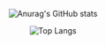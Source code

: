 <div align="center">

![Anurag's GitHub stats](https://github-readme-stats.vercel.app/api?username=ChaeyoungHa&show_icons=true&theme=dracula)

![Top Langs](https://github-readme-stats.vercel.app/api/top-langs/?username=ChaeyoungHa&theme=dracula)
</div>
<!--
**ChaeyoungHa/ChaeyoungHa** is a ✨ _special_ ✨ repository because its `README.md` (this file) appears on your GitHub profile.

Here are some ideas to get you started:

- 🔭 I’m currently working on ...
- 🌱 I’m currently learning ...
- 👯 I’m looking to collaborate on ...
- 🤔 I’m looking for help with ...
- 💬 Ask me about ...
- 📫 How to reach me: ...
- 😄 Pronouns: ...
- ⚡ Fun fact: ...
-->

